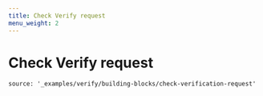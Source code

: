 ```yaml
---
title: Check Verify request
menu_weight: 2
---
```


# Check Verify request

```tabbed_examples
source: '_examples/verify/building-blocks/check-verification-request'
```
